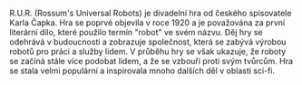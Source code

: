 R.U.R. (Rossum's Universal Robots) je divadelní hra od českého spisovatele Karla Čapka. Hra se poprvé objevila v roce 1920 a je považována za první literární dílo, které použilo termín "robot" ve svém názvu. Děj hry se odehrává v budoucnosti a zobrazuje společnost, která se zabývá výrobou robotů pro práci a služby lidem. V průběhu hry se však ukazuje, že roboty se začíná stále více podobat lidem, a že se vzbouří proti svým tvůrcům. Hra se stala velmi populární a inspirovala mnoho dalších děl v oblasti sci-fi.
